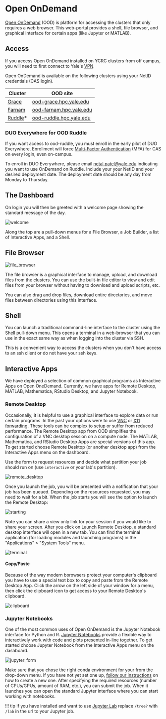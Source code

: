 # Open OnDemand

[Open OnDemand](https://openondemand.org) (OOD) is platform for accessing the clusters that only requires a web browser.
This web-portal provides a shell, file browser, and graphical interface for certain apps (like Jupyter or MATLAB).

## Access

If you access Open OnDemand installed on YCRC clusters from off campus, you will need to first connect to Yale's [VPN](https://docs.ycrc.yale.edu/clusters-at-yale/access/vpn). 

Open OnDemand is available on the following clusters using your NetID credentials (CAS login).

| Cluster                                     | OOD site                                                   |
|---------------------------------------------|------------------------------------------------------------|
| [Grace](/clusters-at-yale/clusters/grace) | [ood-grace.hpc.yale.edu](https://ood-grace.hpc.yale.edu)   |
| [Farnam](/clusters-at-yale/clusters/farnam)   | [ood-farnam.hpc.yale.edu](https://ood-farnam.hpc.yale.edu) |
| [Ruddle](/clusters-at-yale/clusters/ruddle)\* | [ood-ruddle.hpc.yale.edu](https://ood-ruddle.hpc.yale.edu) |

### DUO Everywhere for OOD Ruddle

If you want access to ood-ruddle, you must enroll in the early pilot of DUO Everywhere. Enrollment will force [Multi-Factor Authentication](/clusters-at-yale/access/mfa) (MFA) for CAS on every login, even on-campus.

To enroll in DUO Everywhere, please email [netal.patel@yale.edu](mailto:netal.patel@yale.edu) indicating you want to use OnDemand on Ruddle. Include your your NetID and your desired deployment date. The deployment date should be any day from Monday to Thursday.

## The Dashboard

On login you will then be greeted with a welcome page showing the standard message of the day.

![welcome](/img/ood_welcome.png)

Along the top are a pull-down menus for a File Browser, a Job Builder, a list of Interactive Apps, and a Shell.

## File Browser

![file_browser](/img/ood_filebrowser.png)

The file browser is a graphical interface to manage, upload, and download files from the clusters. You can use the built-in file editor to view and edit files from your browser without having to download and upload scripts, etc.

You can also drag and drop files, download entire directories, and move files between directories using this interface.

## Shell

You can launch a traditional command-line interface to the cluster using the Shell pull-down menu.
This opens a terminal in a web-browser that you can use in the exact same way as when logging into the cluster via SSH.

This is a convenient way to access the clusters when you don't have access to an ssh client or do not have your ssh keys.
## Interactive Apps

We have deployed a selection of common graphical programs as Interactive Apps on Open OneDemand. Currently, we have apps for Remote Desktop, MATLAB, Mathematica, RStudio Desktop, and Jupyter Notebook.

### Remote Desktop

Occasionally, it is helpful to use a graphical interface to explore data or run certain programs.
In the past your options were to use [VNC](/clusters-at-yale/access/vnc) or [X11 forwarding](/clusters-at-yale/access/x11). These tools can be complex to setup or suffer from reduced performance. The Remote Desktop app from OOD simplifies the configuration of a VNC desktop session on a compute node. The MATLAB, Mathematica, and RStudio Desktop Apps are special versions of this app. To get started choose Remote Desktop (or another desktop app) from the Interactive Apps menu on the dashboard.

Use the form to request resources and decide what partition your job should run on (use `interactive` or your lab's partition).

![remote_desktop](/img/ood_remote.png)

Once you launch the job, you will be presented with a notification that your job has been queued.
Depending on the resources requested, you may need to wait for a bit. When the job starts you will see the option to launch the Remote Desktop:

![starting](/img/ood_remote_starting.png)

Note you can share a view only link for your session if you would like to share your screen. After you click on Launch Remote Desktop, a standard desktop interface will open in a new tab. You can find the terminal application (for loading modules and launching programs) in the "Applications" > "System Tools" menu.

![terminal](/img/ood_remote_terminal.png)

#### Copy/Paste

Because of the way modern borowsers protect your computer's clipboard you have to use a special text box to copy and paste from the Remote Desktop App. Click the arrow on the left side of your window for a menu, then click the clipboard icon to get access to your Remote Desktop's clipboard.

![clipboard](/img/ood_remote_clipboard.png)

### Jupyter Notebooks

One of the most common uses of Open OnDemand is the Jupyter Notebook interface for Python and R.
[Jupyter Notebooks](https://jupyter-notebook.readthedocs.io/en/stable/) provide a flexible way to interactively work with code and plots presented in-line together. To get started choose Jupyter Notebook from the Interactive Apps menu on the dashboard.

![jupyter_form](/img/ood_jupyter_form.png)

Make sure that you chose the right conda environment for your from the drop-down menu. If you have not yet set one up, [follow our instructions](/clusters-at-yale/guides/jupyter) on how to create a new one. After specifying the required resources (number of CPUs/GPUs, amount of RAM, etc.), you can submit the job. When it launches you can open the standard Jupyter interface where you can start working with notebooks.

!!! tip
    If you have installed and want to use [Jupyter Lab](https://jupyterlab.readthedocs.io/en/stable/index.html) replace `/tree?` with `/lab` in the url to your Jupyter job.
